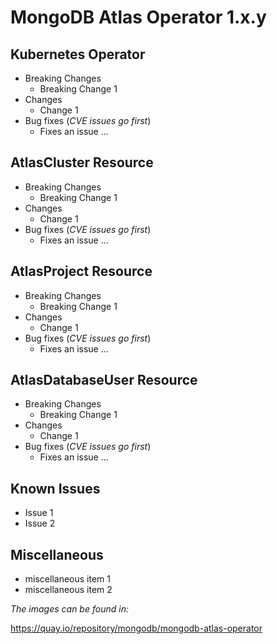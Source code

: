 
# MongoDB Atlas Operator 1.x.y

## Kubernetes Operator

* Breaking Changes
    * Breaking Change 1
* Changes
    * Change 1
* Bug fixes (*CVE issues go first*)
    * Fixes an issue ...


## AtlasCluster Resource
* Breaking Changes
    * Breaking Change 1
* Changes
    * Change 1
* Bug fixes (*CVE issues go first*)
    * Fixes an issue ...

## AtlasProject Resource
* Breaking Changes
    * Breaking Change 1
* Changes
    * Change 1
* Bug fixes (*CVE issues go first*)
    * Fixes an issue ...

## AtlasDatabaseUser Resource

* Breaking Changes
    * Breaking Change 1
* Changes
    * Change 1
* Bug fixes (*CVE issues go first*)
    * Fixes an issue ...

## Known Issues
* Issue 1
* Issue 2

## Miscellaneous
* miscellaneous item 1
* miscellaneous item 2

*The images can be found in:*

https://quay.io/repository/mongodb/mongodb-atlas-operator




